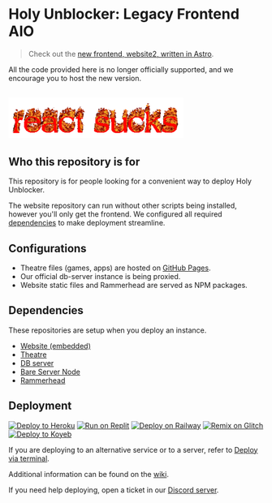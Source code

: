 # Holy Unblocker: Legacy Frontend AIO

> Check out the [new frontend, website2, written in Astro](https://github.com/holywebwork/website2).

All the code provided here is no longer officially supported, and we encourage you to host the new version.

## <img src="docs/react-sucks.gif" alt="React sux!!!!!" height="80px">

## Who this repository is for

This repository is for people looking for a convenient way to deploy Holy Unblocker.

The website repository can run without other scripts being installed, however you'll only get the frontend. We configured all required [dependencies](#dependencies) to make deployment streamline.

## Configurations

- Theatre files (games, apps) are hosted on [GitHub Pages](https://github.com/holy-unblocker/theatre).
- Our official db-server instance is being proxied.
- Website static files and Rammerhead are served as NPM packages.

## Dependencies

These repositories are setup when you deploy an instance.

- [Website (embedded)](https://github.com/holy-unblocker/website-embedded)
- [Theatre](https://github.com/holy-unblocker/theatre)
- [DB server](https://github.com/holy-unblocker/db-server)
- [Bare Server Node](https://github.com/tomphttp/bare-server-node)
- [Rammerhead](https://github.com/binary-person/rammerhead)

## Deployment

[![Deploy to Heroku](https://binbashbanana.github.io/deploy-buttons/buttons/remade/heroku.svg)](https://github.com/holy-unblocker/website-aio/wiki/Deploy-to-Heroku)
[![Run on Replit](https://binbashbanana.github.io/deploy-buttons/buttons/remade/replit.svg)](https://github.com/holy-unblocker/website-aio/wiki/Run-on-Replit)
[![Deploy on Railway](https://binbashbanana.github.io/deploy-buttons/buttons/remade/railway.svg)](https://github.com/holy-unblocker/website-aio/wiki/Deploy-on-Railway)
[![Remix on Glitch](https://binbashbanana.github.io/deploy-buttons/buttons/remade/glitch.svg)](https://github.com/holy-unblocker/website-aio/wiki/Remix-on-Glitch)
[![Deploy to Koyeb](https://binbashbanana.github.io/deploy-buttons/buttons/remade/koyeb.svg)](https://github.com/holy-unblocker/website-aio/wiki/Deploy-to-Koyeb)

If you are deploying to an alternative service or to a server, refer to [Deploy via terminal](https://github.com/holy-unblocker/website-aio/wiki/Deploy-via-terminal).

Additional information can be found on the [wiki](https://github.com/holy-unblocker/website-aio/wiki).

If you need help deploying, open a ticket in our [Discord server](https://discord.gg/gvenmHBZsQ).
